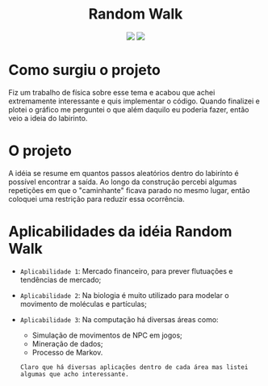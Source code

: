 <h1 align="center"> Random Walk </h1>

<p align="center">
<img loading="lazy" src="http://img.shields.io/static/v1?label=STATUS&message=FINALIZADO&color=GREEN&style=for-the-badge"/>
<img loading="lazy" src="http://img.shields.io/static/v1?label=LINGUAGEM&message=PYTHON&color=GREEN&style=for-the-badge"/>
</p>


# Como surgiu o projeto
<p>
    Fiz um trabalho de física sobre esse tema e acabou que achei extremamente interessante e quis implementar o código. Quando finalizei e plotei o gráfico me perguntei o que além daquilo eu poderia fazer, então veio a ideia do labirinto.
</p>

# O projeto
<p>
      A idéia se resume em quantos passos aleatórios dentro do labirínto é possível encontrar a saída. Ao longo da construção percebi algumas repetições em que o "caminhante" ficava parado no mesmo lugar, então coloquei uma restrição para reduzir essa ocorrência.
</p>

# Aplicabilidades da idéia Random Walk
- `Aplicabilidade 1`:  Mercado financeiro, para prever flutuações e tendências de mercado;
- `Aplicabilidade 2`:  Na biologia é muito utilizado para modelar o movimento de moléculas e partículas;
- `Aplicabilidade 3`: Na computação há diversas áreas como:
  
    - Simulação de movimentos de NPC em jogos;
    - Mineração de dados;
    - Processo de Markov.

  `Claro que há diversas aplicações dentro de cada área mas listei algumas que acho interessante.`

